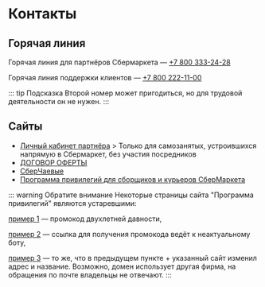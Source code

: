# Контакты

## Горячая линия

Горячая линия для партнёров Сбермаркета — <a href="tel:+78003332428">+7 800 333-24-28</a>

Горячая линия поддержки клиентов — <a href="tel:+78002221100">+7 800 222-11-00</a>

::: tip Подсказка
Второй номер может пригодиться, но для трудовой деятельности он не нужен.
:::

## Сайты

- [Личный кабинет партнёра](https://partner.sbermarket-mobile.ru/) > Только для самозанятых, устроившихся напрямую в Сбермаркет, без участия посредников
- [ДОГОВОР ОФЕРТЫ](contact/Offer.pdf "ссылка на pdf-файл")
- [СберЧаевые](https://lk.mysbertips.ru/)
- [Программа привилегий для сборщиков и курьеров СберМаркета](https://partnersbenefits.sbermarket.ru/)

::: warning Обратите внимание
Некоторые страницы сайта "Программа привилегий" являются устаревшими:

[пример 1](https://partnersbenefits.sbermarket.ru/geekbrains) — промокод двухлетней давности,

[пример 2](https://partnersbenefits.sbermarket.ru/minako) — ссылка для получения промокода ведёт к неактуальному боту,

[пример 3](https://partner-sbermarket.tilda.ws/forward) — то же, что в предыдущем пункте + указанный сайт изменил адрес и название. Возможно, домен использует другая фирма, на обращения по почте владельцы не отвечают.
:::